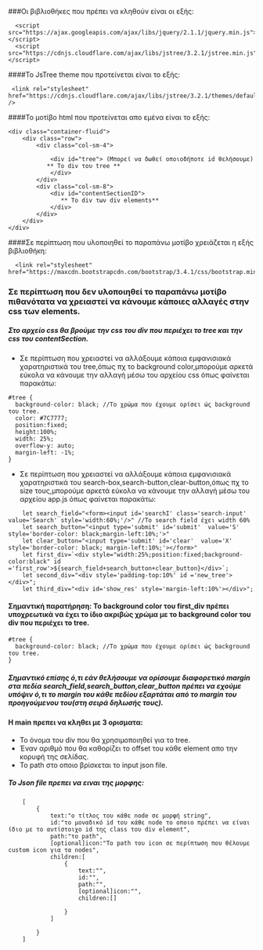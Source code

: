 ###Οι βιβλιοθήκες που πρέπει να κληθούν είναι οι εξής:
```
  <script src="https://ajax.googleapis.com/ajax/libs/jquery/2.1.1/jquery.min.js"></script>
  <script src="https://cdnjs.cloudflare.com/ajax/libs/jstree/3.2.1/jstree.min.js"></script>

```

####Το JsTree theme που προτείνεται είναι το εξής: 
```
 <link rel="stylesheet" href="https://cdnjs.cloudflare.com/ajax/libs/jstree/3.2.1/themes/default/style.min.css" />
```
####Το μοτίβο html που προτείνεται απο εμένα είναι το εξής:
```
<div class="container-fluid">
    <div class="row">
        <div class="col-sm-4">

            <div id="tree"> (Μπορεί να δωθεί οποιοδήποτε id θελήσουμε)
           ** Το div του tree **
            </div>
        </div>
        <div class="col-sm-8">
            <div id="contentSectionID">
               ** Το div των div elements**
            </div>
        </div>
    </div>
</div>
```
####Σε περίπτωση που υλοποιηθεί το παραπάνω μοτίβο χρειάζεται η εξής βιβλιοθήκη:
```
  <link rel="stylesheet" href="https://maxcdn.bootstrapcdn.com/bootstrap/3.4.1/css/bootstrap.min.css">

```
### Σε περίπτωση που δεν υλοποιηθεί το παραπάνω μοτίβο πιθανότατα να χρειαστεί να κάνουμε κάποιες αλλαγές στην css των elements.
##### Στο αρχείο css θα βρούμε την css του div που περιέχει το tree και την css του contentSection.
- Σε περίπτωση που χρειαστεί να αλλάξουμε κάποια εμφανισιακά χαρατηριστικά του tree,όπως πχ το background color,μπορούμε αρκετά εύκολα να κάνουμε την αλλαγή μέσω του αρχείου css όπως φαίνεται παρακάτω:
```
#tree {
  background-color: black; //Το χρώμα που έχουμε ορίσει ώς background του tree.
  color: #7C7777;
  position:fixed;
  height:100%;
  width: 25%;
  overflow-y: auto;
  margin-left: -1%;
}
```
- Σε περίπτωση που χρειαστεί να αλλάξουμε κάποια εμφανισιακά χαρατηριστικά του search-box,search-button,clear-button,όπως πχ το size τους,μπορούμε αρκετά εύκολα να κάνουμε την αλλαγή μέσω του αρχείου app.js όπως φαίνεται παρακάτω:

```
    let search_field="<form><input id='searchI' class='search-input' value='Search' style='width:60%;'/>" //Το search field έχει width 60%
    let search_button="<input type='submit' id='submit'  value='S' style='border-color: black;margin-left:10%;'>"
    let clear_button="<input type='submit' id='clear'  value='X' style='border-color: black; margin-left:10%;'></form>"
    let first_div=`<div style="width:25%;position:fixed;background-color:black" id ='first_row'>${search_field+search_button+clear_button}</div>`;
    let second_div="<div style='padding-top:10%' id ='new_tree'></div>";
    let third_div="<div id='show_res' style='margin-left:10%'></div>";
```
#### Σημαντική παρατήρηση: Το background color του first_div πρέπει υποχρεωτικά να έχει το ίδιο ακριβώς χρώμα με το background color του div που περιέχει το tree.
```
#tree {
  background-color: black; //Το χρώμα που έχουμε ορίσει ώς background του tree.
}
```
##### Σημαντικό επίσης ό,τι εάν θελήσουμε να ορίσουμε διαφορετικό margin στα πεδία search_field,search_button,clear_button πρέπει να εχούμε υπόψιν ό,τι το margin του κάθε πεδίου εξαρτάται από το margin του προηγούμενου του(στη σειρά δηλωσής τους).
#### Η main πρεπει να κληθει με 3 ορισματα:
- Το όνομα του div που θα χρησιμοποιηθεί για το tree.
- Έναν αριθμό που θα καθορίζει το offset του κάθε element απο την κορυφή της σελίδας.
- Το path στο οποιο βρίσκεται το input json file.
##### Το Json file πρεπει να ειναι της μορφης:
```
    [
        {
            text:"ο τίτλος του κάθε node σε μορφή string",
            id:"το μοναδικό id του κάθε node το οποιο πρέπει να είναι ίδιο με το αντίστοιχο id της class του div element",
            path:"το path",
            [optional]icon:"Tο path του icon σε περίπτωση που θέλουμε custom icon για τα nodes",
            children:[
                {
                    text:"",
                    id:"",
                    path:"",
                    [optional]icon:"",
                    children:[]

                }
            ]

        }
    ]
```

